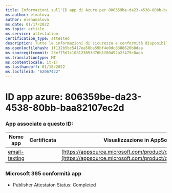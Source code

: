 ```yaml
---
title: Informazioni sull'ID app di Azure per 806359be-da23-4538-80bb-baa82107ec2d
ms.author: elmalova
author: elenamalova
ms.date: 01/17/2022
ms.topic: article
ms.service: attestation
certification_type: attested
description: Tutte le informazioni di sicurezza e conformità disponibili per 806359be-da23-4538-80bb-baa82107ec2d.
ms.openlocfilehash: 1f132b5bc5417ea58ba59bf4e0dc8388620b8daa
ms.sourcegitcommit: 23ef75d7c108123853d76b1f80492a2f479c8aeb
ms.translationtype: MT
ms.contentlocale: it-IT
ms.lasthandoff: 01/18/2022
ms.locfileid: "62067422"
---
```

# <a name="azure-app-id-806359be-da23-4538-80bb-baa82107ec2d"></a>ID app azure: 806359be-da23-4538-80bb-baa82107ec2d


### <a name="apps-associated-with-this-id"></a>App associate a questo ID:
| **Nome app** | **Certificata** | **Visualizzazione in AppSource** |
|--------------|---------------|-----------------------|
| [email-texting](https://docs.microsoft.com/microsoft-365-app-certification/forward/WA200003086) |  | [https://appsource.microsoft.com/product/office/WA200003086](https://appsource.microsoft.com/product/office/WA200003086) |

### <a name="microsoft-365-app-compliance-status"></a>Microsoft 365 conformità app
- Publisher Attestaton Status: Completed
